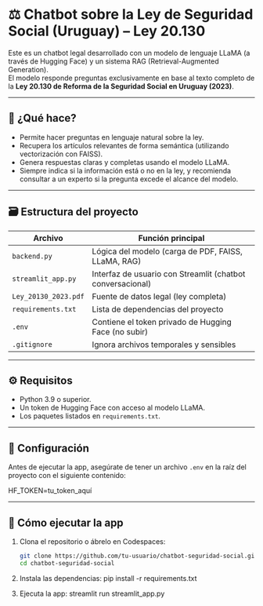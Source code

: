# ⚖️ Chatbot sobre la Ley de Seguridad Social (Uruguay) – Ley 20.130

Este es un chatbot legal desarrollado con un modelo de lenguaje LLaMA (a través de Hugging Face) y un sistema RAG (Retrieval-Augmented Generation).  
El modelo responde preguntas exclusivamente en base al texto completo de la **Ley 20.130 de Reforma de la Seguridad Social en Uruguay (2023)**.

---

## 🤖 ¿Qué hace?

- Permite hacer preguntas en lenguaje natural sobre la ley.
- Recupera los artículos relevantes de forma semántica (utilizando vectorización con FAISS).
- Genera respuestas claras y completas usando el modelo LLaMA.
- Siempre indica si la información está o no en la ley, y recomienda consultar a un experto si la pregunta excede el alcance del modelo.

---

## 🗃 Estructura del proyecto

| Archivo                 | Función principal                                        |
|-------------------------|----------------------------------------------------------|
| `backend.py`            | Lógica del modelo (carga de PDF, FAISS, LLaMA, RAG)      |
| `streamlit_app.py`      | Interfaz de usuario con Streamlit (chatbot conversacional) |
| `Ley_20130_2023.pdf`    | Fuente de datos legal (ley completa)                     |
| `requirements.txt`      | Lista de dependencias del proyecto                       |
| `.env`                  | Contiene el token privado de Hugging Face (no subir)     |
| `.gitignore`            | Ignora archivos temporales y sensibles                   |

---

## ⚙️ Requisitos

- Python 3.9 o superior.
- Un token de Hugging Face con acceso al modelo LLaMA.
- Los paquetes listados en `requirements.txt`.

---

## 🔐 Configuración

Antes de ejecutar la app, asegúrate de tener un archivo `.env` en la raíz del proyecto con el siguiente contenido:

HF_TOKEN=tu_token_aquí


---

## 🚀 Cómo ejecutar la app

1. Clona el repositorio o ábrelo en Codespaces:
   ```bash
   git clone https://github.com/tu-usuario/chatbot-seguridad-social.git
   cd chatbot-seguridad-social


2. Instala las dependencias:
pip install -r requirements.txt

3. Ejecuta la app:
streamlit run streamlit_app.py
